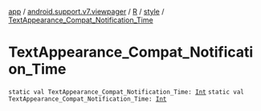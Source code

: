 [app](../../../index.md) / [android.support.v7.viewpager](../../index.md) / [R](../index.md) / [style](index.md) / [TextAppearance_Compat_Notification_Time](./-text-appearance_-compat_-notification_-time.md)

# TextAppearance_Compat_Notification_Time

`static val TextAppearance_Compat_Notification_Time: `[`Int`](https://kotlinlang.org/api/latest/jvm/stdlib/kotlin/-int/index.html)
`static val TextAppearance_Compat_Notification_Time: `[`Int`](https://kotlinlang.org/api/latest/jvm/stdlib/kotlin/-int/index.html)